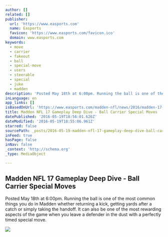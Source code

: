 ```yaml
---
author: []
related: []
publisher:
  url: 'https://www.easports.com'
  name: Easports
  favicon: 'https://www.easports.com/favicon.ico'
  domain: www.easports.com
keywords:
  - move
  - carrier
  - fakeout
  - ball
  - special-move
  - users
  - steerable
  - special
  - juke
  - madden
description: 'Posted May 18th at 6:00pm. Running the ball is one of the most common things you do in Madden whether returning a kick, getting yards after a catch or simply taking the handoff. It can also be one of the most rewarding aspects of the game when you leave a defender in the dust with a perfectly timed special move.'
inLanguage: en
app_links: []
isBasedOnUrl: 'https://www.easports.com/madden-nfl/news/2016/madden-17-gameplay-ball-carrier-special-moves'
title: Madden NFL 17 Gameplay Deep Dive - Ball Carrier Special Moves
datePublished: '2016-05-19T18:56:01.626Z'
dateModified: '2016-05-19T18:55:06.961Z'
starred: false
sourcePath: _posts/2016-05-19-madden-nfl-17-gameplay-deep-dive-ball-carrier-special-move.md
inFeed: true
hasPage: false
inNav: false
_context: 'http://schema.org'
_type: MediaObject

---
```

<article style=""><h1>Madden NFL 17 Gameplay Deep Dive - Ball Carrier Special Moves</h1><p>Posted May 18th at 6:00pm. Running the ball is one of the most common things you do in Madden whether returning a kick, getting yards after a catch or simply taking the handoff. It can also be one of the most rewarding aspects of the game when you leave a defender in the dust with a perfectly timed special move.</p><img src="https://media.easports.com/content/www-easports/en_US/madden-nfl/news/2016/madden-17-gameplay-ball-carrier-special-moves/_jcr_content/headerImages/image.img.jpg" /></article>